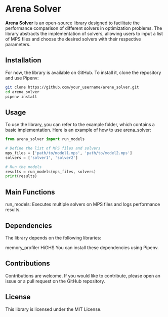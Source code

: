 # Arena Solver

**Arena Solver** is an open-source library designed to facilitate the performance comparison of different solvers in optimization problems. The library abstracts the implementation of solvers, allowing users to input a list of MPS files and choose the desired solvers with their respective parameters.

## Installation

For now, the library is available on GitHub. To install it, clone the repository and use Pipenv:

```bash
git clone https://github.com/your_username/arene_solver.git
cd arena_solver
pipenv install
```
## Usage
To use the library, you can refer to the example folder, which contains a basic implementation. Here is an example of how to use arena_solver:
```python
from arena_solver import run_models

# Define the list of MPS files and solvers
mps_files = ['path/to/model1.mps', 'path/to/model2.mps']
solvers = ['solver1', 'solver2']

# Run the models
results = run_models(mps_files, solvers)
print(results)
```

## Main Functions
run_models: Executes multiple solvers on MPS files and logs performance results.

## Dependencies
The library depends on the following libraries:

memory_profiler
HiGHS
You can install these dependencies using Pipenv.

## Contributions
Contributions are welcome. If you would like to contribute, please open an issue or a pull request on the GitHub repository.

## License
This library is licensed under the MIT License.